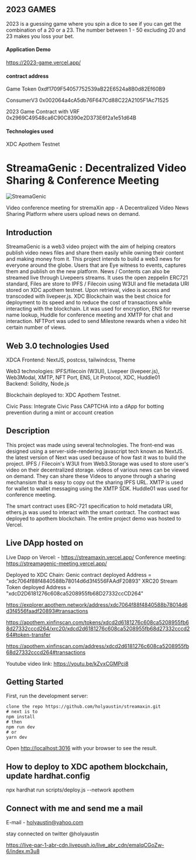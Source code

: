 ## 2023 GAMES
2023 is a guessing game where you spin a dice to see if you can get the combination of a 20 or a 23. The number between 1 - 50 excluding 20 and 23 makes you loss your bet.

#### Application Demo
https://2023-game.vercel.app/

#### contract address
Game Token 0xdf1709F54057752539aB22E6524a8B0d82Ef60B9 

ConsumerV3 0x002064a4cA5db76F647Cd88C22A2105F1Ac71525 

2023 Game Contract with VRF 0x2969C49548ca6C90C8390e2D373E6f2a1e51d64B

#### Technologies used
XDC Apothem Testnet

# StreamaGenic : Decentralized Video Sharing & Conference Meeting

![StreamaGenic ](https://bafkreidugtjoxts62zsi32riqsjlpt643vnqxtaljo4tba2n2dlqvb2jyq.ipfs.w3s.link/)

Video conference meeting for stremaXin app - A Decentralized Video News Sharing Platform where users upload news on demand.

## Introduction

StreamaGenic is a web3 video project with the aim of helping creators publish video news files and share them easily while owning their content and making money from it. This project intends to build a web3 news for everyone around the globe. Users that are Eye witness to events, captures them and publish on the new platform. 
News / Contents can also be streamed live through Livepeers streams. It uses the open zeppelin ERC721 standard, Files are store to IPFS / Filecoin using W3UI and  file metadata URI stored on XDC apothem testnet. Upon retrieval, video is access and transcoded with livepeer.js. 
XDC Blockchain was the best choice for deployment to its speed and to reduce the cost of transactions while interacting with the blockchain. Lit was used for encryption, ENS for reverse name lookup, Huddle for conference meeting and XMTP for chat and interaction. NFTPort was uded to send Milestone rewards when a video hit certain number of views.

## Web 3.0 technologies Used
XDCA
Frontend: NextJS, postcss, tailwindcss, Theme

Web3 technologies: IPFS/filecoin (W3UI), Livepeer (livepeer.js), Web3Modal, XMTP, NFT Port, ENS, Lit Protocol, XDC,  Huddle01  
Backend: Solidity, Node.js

Blockchain deployed to:  XDC Apothem Testnet.

Civic Pass: Integrate Civic Pass CAPTCHA into a dApp for botting prevention during a mint or account creation

## Description

This project was made using several technologies. The front-end was designed using a server-side-rendering javascript tech known as NextJS. the latest version of Next was used because of how fast it was to build the project.  IPFS / Filecoin's W3UI from Web3.Storage was used to store user's video on their decentralized storage. videos of various news can be viewed on demand. They can share these Videos to anyone through a sharing mechansism that is easy to copy out the sharing IPFS URL.
XMTP is used for wallet to wallet messaging using the XMTP SDK. Huddle01 was used for conference meeting.

The smart contract uses ERC-721 specification to hold metadata URI, ethers.js was used to interact with the smart contract. The contract was deployed to apothem blockchain. The entire project demo was hosted to Vercel.

## Live DApp hosted on

Live Dapp on Vercel: - <https://streamaxin.vercel.app/>
Conference meeting: <https://streamagenic-meeting.vercel.app/>



Deployed to XDC Chain:
  Genic contract deployed Address = "xdc7064f88f4840588b78014d6d3f4556FAAdF20893"
  XRC20 Stream Token deployed Address = "xdcD2D6181276c608ca5208955fb68D27332ccCD264"
  
  <https://explorer.apothem.network/address/xdc7064f88f4840588b78014d6d3f4556faadf20893#transactions>

  https://apothem.xinfinscan.com/tokens/xdcd2d6181276c608ca5208955fb68d27332cccd264/xrc20/xdcd2d6181276c608ca5208955fb68d27332cccd264#token-transfer

  https://apothem.xinfinscan.com/address/xdcd2d6181276c608ca5208955fb68d27332cccd264#transactions

 Youtube video link: <https://youtu.be/kZvxCGMPci8>

## Getting Started

First, run the development server:

```text
clone the repo https://github.com/holyaustin/streamaxin.git
# next is to 
npm install
# then
npm run dev
# or
yarn dev
```

Open [http://localhost:3016](http://localhost:3016) with your browser to see the result.



## How to deploy to XDC apothem  blockchain, update hardhat.config

npx hardhat run scripts/deploy.js --network apothem

## Connect with me and send me a mail

E-mail - holyaustin@yahoo.com

stay connected on twitter @holyaustin

https://live-par-1-abr-cdn.livepush.io/live_abr_cdn/emaIqCGoZw-6/index.m3u8

